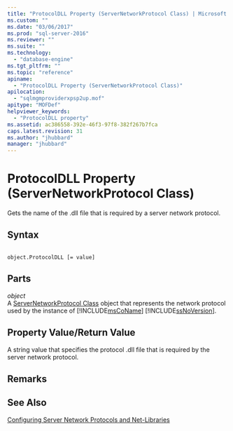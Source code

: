 ```yaml
---
title: "ProtocolDLL Property (ServerNetworkProtocol Class) | Microsoft Docs"
ms.custom: ""
ms.date: "03/06/2017"
ms.prod: "sql-server-2016"
ms.reviewer: ""
ms.suite: ""
ms.technology: 
  - "database-engine"
ms.tgt_pltfrm: ""
ms.topic: "reference"
apiname: 
  - "ProtocolDLL Property (ServerNetworkProtocol Class)"
apilocation: 
  - "sqlmgmproviderxpsp2up.mof"
apitype: "MOFDef"
helpviewer_keywords: 
  - "ProtocolDLL property"
ms.assetid: ac386558-392e-46f3-97f8-382f267b7fca
caps.latest.revision: 31
ms.author: "jhubbard"
manager: "jhubbard"
---
```

# ProtocolDLL Property (ServerNetworkProtocol Class)
  Gets the name of the .dll file that is required by a server network protocol.  
  
## Syntax  
  
```  
  
object.ProtocolDLL [= value]  
```  
  
## Parts  
 *object*  
 A [ServerNetworkProtocol Class](../../../relational-databases/wmi-provider-configuration-classes/servernetworkprotocol-class/servernetworkprotocol-class.md) object that represents the network protocol used by the instance of [!INCLUDE[msCoName](../../../advanced-analytics/r-services/tutorials/includes/msconame-md.md)] [!INCLUDE[ssNoVersion](../../../advanced-analytics/r-services/includes/ssnoversion-md.md)].  
  
## Property Value/Return Value  
 A string value that specifies the protocol .dll file that is required by the server network protocol.  
  
## Remarks  
  
## See Also  
 [Configuring Server Network Protocols and Net-Libraries](http://msdn.microsoft.com/library/ms177485\(v=sql.100\).aspx)  
  
  